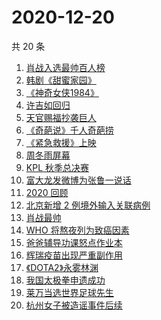 # 2020-12-20

共 20 条

<!-- BEGIN -->
<!-- 最后更新时间 Sun Dec 20 2020 19:04:46 GMT+0800 (CST) -->
1. [肖战入选最帅百人榜](https://www.zhihu.com/search?q=肖战)
1. [韩剧《甜蜜家园》](https://www.zhihu.com/search?q=甜蜜家园)
1. [《神奇女侠1984》](https://www.zhihu.com/search?q=神奇女侠1984)
1. [许吉如回归](https://www.zhihu.com/search?q=许吉如)
1. [天官赐福抄袭巨人](https://www.zhihu.com/search?q=天官赐福)
1. [《奇葩说》千人奇葩捞](https://www.zhihu.com/search?q=奇葩说)
1. [《紧急救援》上映](https://www.zhihu.com/search?q=紧急救援)
1. [周冬雨屏幕](https://www.zhihu.com/search?q=周冬雨排列)
1. [KPL 秋季总决赛](https://www.zhihu.com/search?q=kpl)
1. [富大龙发微博为张鲁一说话](https://www.zhihu.com/search?q=张鲁一)
1. [2020 回顾](https://www.zhihu.com/search?q=2020事件)
1. [北京新增 2 例境外输入关联病例](https://www.zhihu.com/search?q=北京疫情)
1. [肖战最帅](https://www.zhihu.com/search?q=肖战)
1. [WHO 将熬夜列为致癌因素](https://www.zhihu.com/search?q=熬夜致癌)
1. [爸爸辅导功课怒点作业本](https://www.zhihu.com/search?q=爸爸辅导功课)
1. [辉瑞疫苗出现严重副作用](https://www.zhihu.com/search?q=辉瑞疫苗不良反应)
1. [《DOTA2》永雾林渊](https://www.zhihu.com/search?q=dota2)
1. [我国太极拳申遗成功](https://www.zhihu.com/search?q=太极拳)
1. [莱万当选世界足球先生](https://www.zhihu.com/search?q=莱万)
1. [杭州女子被造谣事件后续](https://www.zhihu.com/search?q=女子被冤枉出轨)
<!-- END -->
